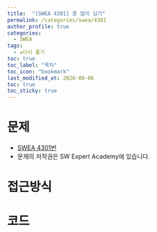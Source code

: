 ```yaml
---
title:  "[SWEA 4301] 콩 많이 심기"
permalink: /categories/swea/4301
author_profile: true
categories:
  - SWEA
tags:
  - ★다시 풀기
toc: true
toc_label: "목차"
toc_icon: "bookmark"
last_modified_at: 2020-08-06
toc: true
toc_sticky: true
---
```

# 문제
* [SWEA 4301번]()
* 문제의 저작권은 SW Expert Academy에 있습니다.  

# 접근방식 


# 코드
```java

```